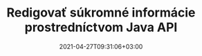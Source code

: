 ---
############################# Static ############################
layout: "product"
date: 2021-04-27T09:31:06+03:00
draft: false

product: "Redaction"
product_tag: "redaction"
platform: "Java"
platform_tag: "java"

############################# Head ############################
head_title: "Java Redaction API | Skryť citlivé údaje z PDF Word Excel Obrázok"
head_description: "Java API na redakciu dokumentov — Skryť osobné údaje z PDF, Word, Excel, PowerPoint prezentácií a rastrových obrázkov prostredníctvom rôznych typov redigovania."

############################# Header ############################
title: "Redigovať súkromné informácie prostredníctvom Java API"
description: "Vylúčte alebo skryte osobné informácie a metaúdaje z dokumentov, pracovných hárkov, prezentácií, PDF a súborov rastrových obrázkov pomocou rozhrania Java pre redakciu API."
button:
    enable: true

############################# SubMenu ############################
submenu:
    enable: true
    
    left:
        img_alt: "GroupDocs.Redaction for Java"
        image: "https://www.groupdocs.cloud/templates/groupdocs/images/product-logos/groupdocs-redaction-java.png"
        product: "GroupDocs.Redaction"
        platform: "Java"

    middle:
        button:
            # button loop
            - link: "#overview"
              text: "Prehľad"

            # button loop
            - link: "#features"
              text: "Vlastnosti"

            # button loop
            - link: "#support"
              text: "Podpora"

            # button loop
            - link: "https://products.groupdocs.app/redaction"
              text: "Živá ukážka"

            # button loop
            - link: "https://purchase.groupdocs.com/pricing/redaction/java"
              text: "Cenník"

    right:
        link_download: "https://downloads.groupdocs.com/redaction"
        link_learn: "https://docs.groupdocs.com/redaction/java/"
        link_buy: "https://purchase.groupdocs.com"

############################# Overview ############################
overview:
    enable: true
    content: |
      GroupDocs.Redaction for Java API umožňuje vývojárom odstrániť citlivé údaje z populárnych formátov súborov, ako sú Microsoft Word, Excel, PowerPoint, PDF a obrázky, aby ich bolo možné používať a distribuovať, ale stále chrániť aj dôverné informácie. Knižnica redigovania ponúka jediné rozhranie nezávislé od formátu na redigovanie akéhokoľvek typu utajovaných skutočností vrátane čísel sociálneho zabezpečenia, lekárskych informácií, finančných, vlastníckych, právnych alebo dokonca obchodných údajov prostredníctvom typov textov, metaúdajov a anotácií. Umožňuje uložiť dokument v pôvodnom formáte a vytvoriť dezinfikovaný dokument PDF s rastrovými obrázkami pôvodných stránok.
    tabs:
      enable: true
      
      ## TAB ONE ##
      tab_one:
        description: |
          Nasleduje prehľad GroupDocs.Redaction pre Java:
      
        right:
          enable: true
          icon: "fab fa-html5"
          title: "Prehľad"
          content: |
            * Redigovať text
            * Redigovať metadáta
            * Redigovať anotáciu
            * Redigovať tabuľkový dokument
            * Redigovať chránené súbory
            * Prispôsobenie
      
      ## TAB TWO ##
      tab_two:
        description: |
          GroupDocs.Redaction for Java podporuje nasledujúce [formáty súborov dokumentov](https://docs.groupdocs.com/redaction//supported-document-formats/) :java

        right:
          enable: true
          table:
            # table loop
            - title: "Redigovať text, metaúdaje a komentáre"
              content: |
                * **Word**: DOC, DOCX, DOT, ODT, DOTX, DOCM, DOTM, RTF
                * **Excel**: XLS, XLSX, XLT, XLTX, XLSM, XLTM, CSV
                * **PowerPoint**: PPT, PPTX, PPS, PPSX, POTX, PPTM, PPSM, POTM
                * **Pevné rozloženie**: PDF
                * **Rastrové obrázky**: JPG, BMP, PNG, GIF, TIFF

      ## TAB THREE ##
      tab_three:
        description: |
          GroupDocs.Redaction for Java podporuje nasledujúce operačné systémy, rámce a správcov balíkov:
        
        left:
          enable: true
          table:
            # table loop
            - icon: "fab fa-windows"
              title: "Operačné systémy"
              content: |
                * Microsoft Windows Desktop
                * Microsoft Windows Server
                * Linux
                * Mac OS

            # table loop
            - icon: "fas fa-code"
              title: "Podporované rámce"
              content: |
                * Java 7 (1.7) a vyššie

        right:
          enable: true
          table:
            # table loop
            - icon: "fas fa-cogs"
              title: "Vývojové prostredia"
              content: |
                * NetBeans
                * IntelliJ IDEA
                * Zatmenie

            # table loop
            - icon: "fas fa-tools"
              title: "Zostavte automatizačný nástroj"
              content: |
                * Maven

############################# Features ############################
features:
    enable: true
    title: "GroupDocs.Redaction pre Java Funkcie"

    feature:
      # feature loop
      - icon: "fas fa-copy"
        content: "Vyhľadávanie a redigovanie presných zhodov vyhľadávacieho reťazca"

      # feature loop
      - icon: "fas fa-eye"
        content: "Ovládajte proces redigovania a preskočte konkrétne zápasy"

      # feature loop
      - icon: "fas fa-bolt"
        content: "Vyhľadanie a redigovanie pomocou regulárnych výrazov"
      
      # feature loop
      - icon: "fas fa-file-powerpoint"
        content: "Vstavaná podpora kancelárskych formátov a PDF"

      # feature loop
      - icon: "fas fa-code"
        content: "Vymazanie metaúdajov alebo redigovanie hodnôt metaúdajov"

      # feature loop
      - icon: "fas fa-cloud"
        content: "Obmedzte redigovanie na konkrétne pracovné hárky a stĺpce"

      # feature loop
      - icon: "fas fa-remove-format"
        content: "Odstránenie anotácií alebo redigovanie ich textov"

      # feature loop
      - icon: "fas fa-comment-slash"
        content: "Použite textové (kódy výnimiek) alebo grafické (farebné obdĺžniky) redigovania"

      # feature loop
      - icon: "fas fa-location-arrow"
        content: "Uložte dokument v pôvodnom formáte alebo ako PDF s rastrových obrázkov pôvodných strán"

      # feature loop
      - icon: "fas fa-border-all"
        content: "Podpora formátov rastrových obrázkov a redakcie oblasti obrázkov"

      # feature loop
      - icon: "fas fa-wrench"
        content: "Integračné rozhranie pre implementáciu vlastnej redakcie a formátov"

      # feature loop
      - icon: "fas fa-columns"
        content: "Úprava alebo odstránenie EXIF metaúdajov z obrázkových súborov"

      # feature loop
      - icon: "fas fa-file-word"
        content: "Redigovať vložené obrázky vo vnútri PDF, Word a prezentačných dokumentov"

    more_feature:
      # more_feature_loop
      - title: "Zabezpečte súkromie redigovaním vašich utajovaných údajov"
        content: |
          GroupDocs.Redaction for Java knižnica umožňuje vývojárom redigovať text a obrázky z podporovaných dokumentov pomocou rôznych typov redigovania. Používanie nášho rozhrania Redaction API je jednoduché a priame.  

          Nasledujúci príklad kódu používa tabuľkový dokument, napríklad tabuľkový hárok Microsoft Excel, kde rozsah redigovania môže byť obmedzený na konkrétny pracovný hárok a/alebo stĺpec. Používa filtre na redigovanie druhého stĺpca e-mailmi v pracovnom hárku „Zákazníci“, pričom všetky ostatné e-maily zostávajú v dokumente nedotknuté.

          ```java
          // Vytvorte inštanciu triedy Redactor
          final Redactor redactor  = new Redactor("sample.xlsx");
          try
          {
              CellFilter filter = new CellFilter();
              filter.setColumnIndex(1);
              filter.setWorkSheetName("Customers");
              Pattern expression = Pattern.compile("^\\w+([-+.']\\w+)*@\\w+([-.]\\w+)*\\.\\w+([-.]\\w+)*$");
              // Použiť redakciu
              RedactorChangeLog result = redactor.apply(new CellColumnRedaction(filter, expression, new ReplacementOptions("[customer email]")));
              if (result.getStatus() != RedactionStatus.Failed)
              {
                  SaveOptions so = new SaveOptions();
                  so.setAddSuffix(true);
                  so.setRasterizeToPDF(false);
                  redactor.save(so);
              };
          }
          finally { redactor.close(); }
          ```

############################# Support ############################
support:
    enable: true

############################# Solutions ############################
solutions:
    enable: true
    title: "GroupDocs.Redaction ponúka rozhrania API na prezeranie dokumentov pre ďalšie populárne vývojové prostredia"

    solution:
        # solution loop
        - img_alt: "GroupDocs.Redaction for .NET"
          image: "/border/groupdocs-redaction-net.svg"
          product: "GroupDocs.Redaction"
          platform: ".NET"
          link: "/redaction/net/"

        # solution loop
        - img_alt: "GroupDocs.Redaction for Python via .NET"
          image: "/border/groupdocs-redaction-python-net.svg"
          product: "GroupDocs.Redaction"
          platform: "Python via .NET"
          link: "/redaction/python-net/"

############################# Back to top ###############################
back_to_top:
  enable: true
---